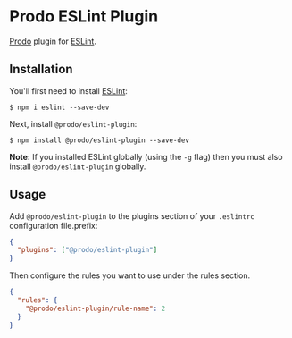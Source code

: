 # Prodo ESLint Plugin

[Prodo](https://prodo.dev) plugin for [ESLint](https://eslint.org/).

## Installation

You'll first need to install [ESLint](http://eslint.org):

```
$ npm i eslint --save-dev
```

Next, install `@prodo/eslint-plugin`:

```
$ npm install @prodo/eslint-plugin --save-dev
```

**Note:** If you installed ESLint globally (using the `-g` flag) then you must also install `@prodo/eslint-plugin` globally.

## Usage

Add `@prodo/eslint-plugin` to the plugins section of your `.eslintrc` configuration file.prefix:

```json
{
  "plugins": ["@prodo/eslint-plugin"]
}
```

Then configure the rules you want to use under the rules section.

```json
{
  "rules": {
    "@prodo/eslint-plugin/rule-name": 2
  }
}
```
